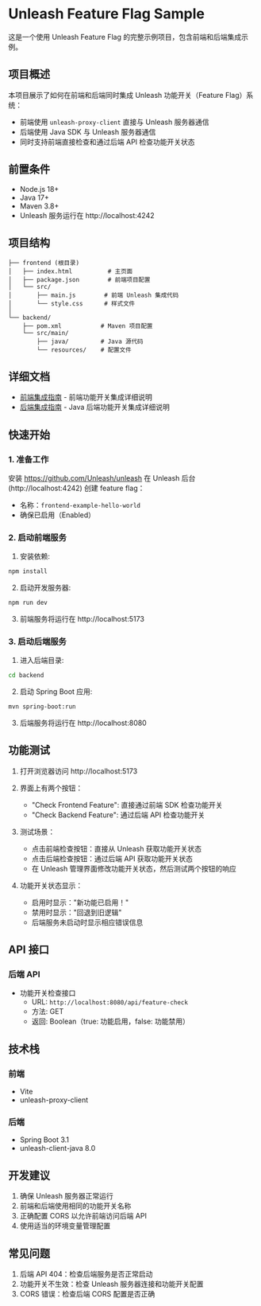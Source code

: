 # Unleash Feature Flag Sample

这是一个使用 Unleash Feature Flag 的完整示例项目，包含前端和后端集成示例。

## 项目概述

本项目展示了如何在前端和后端同时集成 Unleash 功能开关（Feature Flag）系统：
- 前端使用 `unleash-proxy-client` 直接与 Unleash 服务器通信
- 后端使用 Java SDK 与 Unleash 服务器通信
- 同时支持前端直接检查和通过后端 API 检查功能开关状态

## 前置条件

- Node.js 18+
- Java 17+
- Maven 3.8+
- Unleash 服务运行在 http://localhost:4242

## 项目结构

```
├── frontend (根目录)
│   ├── index.html          # 主页面
│   ├── package.json        # 前端项目配置
│   └── src/
│       ├── main.js        # 前端 Unleash 集成代码
│       └── style.css      # 样式文件
│
└── backend/
    ├── pom.xml           # Maven 项目配置
    └── src/main/
        ├── java/         # Java 源代码
        └── resources/    # 配置文件
```

## 详细文档

- [前端集成指南](docs/frontend-integration-guide.md) - 前端功能开关集成详细说明
- [后端集成指南](docs/backend-integration-guide.md) - Java 后端功能开关集成详细说明

## 快速开始

### 1. 准备工作

安装 https://github.com/Unleash/unleash
在 Unleash 后台 (http://localhost:4242) 创建 feature flag：
- 名称：`frontend-example-hello-world`
- 确保已启用（Enabled）

### 2. 启动前端服务

1. 安装依赖:
```bash
npm install
```

2. 启动开发服务器:
```bash
npm run dev
```

3. 前端服务将运行在 http://localhost:5173

### 3. 启动后端服务

1. 进入后端目录:
```bash
cd backend
```

2. 启动 Spring Boot 应用:
```bash
mvn spring-boot:run
```

3. 后端服务将运行在 http://localhost:8080

## 功能测试

1. 打开浏览器访问 http://localhost:5173

2. 界面上有两个按钮：
   - "Check Frontend Feature": 直接通过前端 SDK 检查功能开关
   - "Check Backend Feature": 通过后端 API 检查功能开关

3. 测试场景：
   - 点击前端检查按钮：直接从 Unleash 获取功能开关状态
   - 点击后端检查按钮：通过后端 API 获取功能开关状态
   - 在 Unleash 管理界面修改功能开关状态，然后测试两个按钮的响应

4. 功能开关状态显示：
   - 启用时显示："新功能已启用！"
   - 禁用时显示："回退到旧逻辑"
   - 后端服务未启动时显示相应错误信息

## API 接口

### 后端 API

- 功能开关检查接口
  - URL: `http://localhost:8080/api/feature-check`
  - 方法: GET
  - 返回: Boolean（true: 功能启用，false: 功能禁用）

## 技术栈

### 前端
- Vite
- unleash-proxy-client

### 后端
- Spring Boot 3.1
- unleash-client-java 8.0

## 开发建议

1. 确保 Unleash 服务器正常运行
2. 前端和后端使用相同的功能开关名称
3. 正确配置 CORS 以允许前端访问后端 API
4. 使用适当的环境变量管理配置

## 常见问题

1. 后端 API 404：检查后端服务是否正常启动
2. 功能开关不生效：检查 Unleash 服务器连接和功能开关配置
3. CORS 错误：检查后端 CORS 配置是否正确
